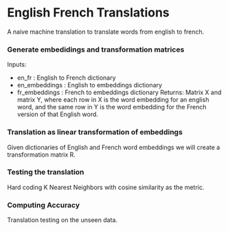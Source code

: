 # English French Translations
A naive machine translation to translate words from english to french.

### Generate embedidings and transformation matrices
Inputs:
* en_fr : English to French dictionary
* en_embeddings : English to embeddings dictionary
* fr_embeddings : French to embeddings dictionary
Returns:
Matrix X and matrix Y, where each row in X is the word embedding for an english word, and the same row in Y is the word embedding for the French version of that English word.

### Translation as linear transformation of embeddings
Given dictionaries of English and French word embeddings we will create a transformation matrix R.

### Testing the translation
Hard coding K Nearest Neighbors with cosine similarity as the metric.

### Computing Accuracy
Translation testing on the unseen data.
